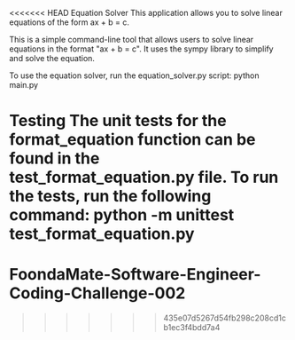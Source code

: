 <<<<<<< HEAD
Equation Solver
This application allows you to solve linear equations of the form ax + b = c.

This is a simple command-line tool that allows users to solve linear equations in the format "ax + b = c". It uses the sympy library to simplify and solve the equation.

To use the equation solver, run the equation_solver.py script:
python main.py

Testing
The unit tests for the format_equation function can be found in the test_format_equation.py file. To run the tests, run the following command:
python -m unittest test_format_equation.py 
=======
# FoondaMate-Software-Engineer-Coding-Challenge-002
>>>>>>> 435e07d5267d54fb298c208cd1cb1ec3f4bdd7a4
